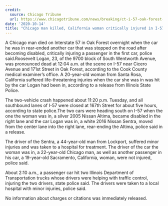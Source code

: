 ```yaml
---
credit:
  source: Chicago Tribune
  url: https://www.chicagotribune.com/news/breaking/ct-i-57-oak-forest-fatal-crash-20201014-teyp2ui2zfdijbm3z47qhdwo3i-story.html
date: '2020-10-14'
title: "Chicago man killed, California woman critically injured in I-57 crash in Oak Forest"
---
```

A Chicago man died on Interstate 57 in Oak Forest overnight when the car he was in rear-ended another car that was stopped on the road after becoming disabled, critically injuring a passenger in the first car, police said.Roosevelt Logan, 23, of the 9700 block of South Wentworth Avenue, was pronounced dead at 12:04 a.m. at the scene on I-57 near Cicero Avenue and 171st Street in Oak Forest, according to the Cook County medical examiner’s office. A 20-year-old woman from Santa Rosa, California suffered life-threatening injuries when the car she was in was hit by the car Logan had been in, according to a release from Illinois State Police.

The two-vehicle crash happened about 11:20 p.m. Tuesday, and all southbound lanes of I-57 were closed at 167th Street for about five hours, according to state police.The two cars were heading south on I-57 when the one the woman was in, a silver 2005 Nissan Altima, became disabled in the right lane and the car Logan was in, a white 2016 Nissan Sentra, moved from the center lane into the right lane, rear-ending the Altima, police said in a release.

The driver of the Sentra, a 44-year-old man from Lockport, suffered minor injuries and was taken to a hospital for treatment. The driver of the car the woman was in, a 22-year-old Chicago man, as well as another passenger in his car, a 19-year-old Sacramento, California, woman, were not injured, police said.

About 2:10 a.m., a passenger car hit two Illinois Department of Transportation trucks whose drivers were helping with traffic control, injuring the two drivers, state police said. The drivers were taken to a local hospital with minor injuries, police said.

No information about charges or citations was immediately released.
